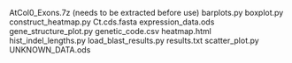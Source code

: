 AtCol0_Exons.7z (needs to be extracted before use)
barplots.py
boxplot.py
construct_heatmap.py
Ct.cds.fasta
expression_data.ods
gene_structure_plot.py
genetic_code.csv
heatmap.html
hist_indel_lengths.py
load_blast_results.py
results.txt
scatter_plot.py
UNKNOWN_DATA.ods
